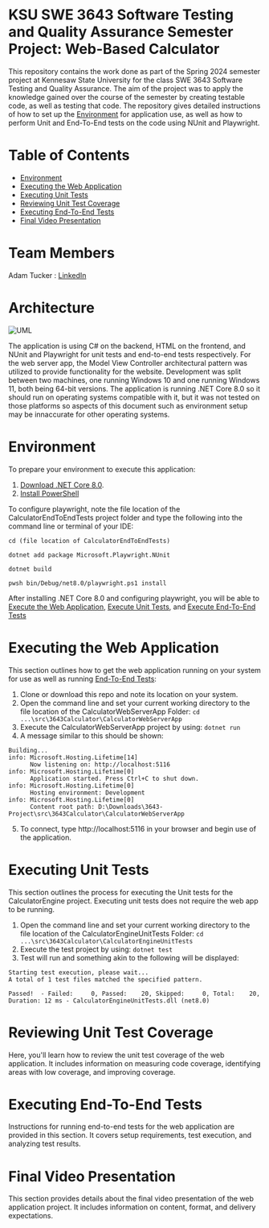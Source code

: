 # KSU SWE 3643 Software Testing and Quality Assurance Semester Project: Web-Based Calculator

This repository contains the work done as part of the Spring 2024 semester project at Kennesaw State University for the class SWE 3643 Software Testing and Quality Assurance. The aim of the project was to apply the knowledge gained over the course of the semester by creating testable code, as well as testing that code. The repository gives detailed instructions of how to set up the [Environment](#environment) for application use, as well as how to perform Unit and End-To-End tests on the code using NUnit and Playwright.

# Table of Contents

- [Environment](#environment)
- [Executing the Web Application](#executing-the-web-application)
- [Executing Unit Tests](#executing-unit-tests)
- [Reviewing Unit Test Coverage](#reviewing-unit-test-coverage)
- [Executing End-To-End Tests](#executing-end-to-end-tests)
- [Final Video Presentation](#final-video-presentation)

# Team Members

Adam Tucker : [LinkedIn](https://www.linkedin.com/in/atucker84/)

# Architecture

![UML](https://www.plantuml.com/plantuml/svg/VL9DQnin4BtlhnYIYqDmUY-bP9Euf0T_K6zIA0KZhoPhqLbfaKQsGyb_hzJrncATzHviYNblD6_UktKiBFkQCa5aThNQArrbMIFAFw92kBWNL7eIR2nCTAKqmk9G-WGpKQCBIBo0IrBLXjVaCVkRGVXA4ix1aNqWjyNuNKCkvUWANiW81gKRppbSfzUx13ld3TfYP-ODMg7b57bZf1lTtDnSPGbigNIlPRz7G5I47xM9eBSiUpih_aahXW8TEzWg0RDuxzI_OjnWq3-aFe9RRi1qArW5LT_Ym66mXL6QdmLvTAiVoDvgj_JrwEg0Vb1R9N5rYiwr_8NMT9o9jSO6LYAxUxhJ6fN2cG77uwydrS7T_CGrBD5kqKBUDFqmTDkO6edaZlTdXRlaUcyqMqE4riNHqdkSvWZl5uvz-vM-W65lvRWmu_2NMBiWyRgpGKZFN_ZONrcOy9Ew2zS9u4cj2iM41Uuvs2IaozsnsdfrmWZfw8TZvkirMhTwKAu90xh9li6IKSuzDxuDmq2pDZp3sUawpWpdxIjfZFhTPaO745fL2lgkmzFl_F-iAJedgg5HxWc5lVFCHhTdTo37xHJc0L-49rwoO1ozPnK6rnsjJgt_38z5iOXmYax-rl28GX8w1tVMx1pQ68IIZ9TmcPYwKHAXLBOaR2rE2D2TuCkPvqBVMzJIr_GF)

The application is using C# on the backend, HTML on the frontend, and NUnit and Playwright for unit tests and end-to-end tests respectively. For the web server app, the Model View Controller architectural pattern was utilized to provide functionality for the website.
Development was split between two machines, one running Windows 10 and one running Windows 11, both being 64-bit versions. The application is running .NET Core 8.0 so it should run on operating systems compatible with it, but it was not tested on those platforms so aspects of this document such as environment setup may be innaccurate for other operating systems.

# Environment
To prepare your environment to execute this application:
1. [Download .NET Core 8.0](https://dotnet.microsoft.com/en-us/download).
2. [Install PowerShell](https://learn.microsoft.com/en-us/powershell/scripting/install/installing-powershell?view=powershell-7.4)

To configure playwright, note the file location of the CalculatorEndToEndTests project folder and type the following into the command line or terminal of your IDE:
``` 
cd (file location of CalculatorEndToEndTests)

dotnet add package Microsoft.Playwright.NUnit

dotnet build

pwsh bin/Debug/net8.0/playwright.ps1 install
```

After installing .NET Core 8.0 and configuring playwright, you will be able to [Execute the Web Application](#executing-the-web-application), [Execute Unit Tests](#executing-unit-tests), and [Execute End-To-End Tests](#executing-end-to-end-tests)

# Executing the Web Application
This section outlines how to get the web application running on your system for use as well as running [End-To-End Tests](#executing-end-to-end-tests):
1. Clone or download this repo and note its location on your system.
2. Open the command line and set your current working directory to the file location of the CalculatorWebServerApp Folder: `cd ...\src\3643Calculator\CalculatorWebServerApp`
3. Execute the CalculatorWebServerApp project by using: `dotnet run`
4. A message similar to this should be shown:
```
Building...
info: Microsoft.Hosting.Lifetime[14]
      Now listening on: http://localhost:5116
info: Microsoft.Hosting.Lifetime[0]
      Application started. Press Ctrl+C to shut down.
info: Microsoft.Hosting.Lifetime[0]
      Hosting environment: Development
info: Microsoft.Hosting.Lifetime[0]
      Content root path: D:\Downloads\3643-Project\src\3643Calculator\CalculatorWebServerApp
```
5. To connect, type http://localhost:5116 in your browser and begin use of the application.

# Executing Unit Tests
This section outlines the process for executing the Unit tests for the CalculatorEngine project. Executing unit tests does not require the web app to be running.
1. Open the command line and set your current working directory to the file location of the CalculatorEngineUnitTests Folder: `cd ...\src\3643Calculator\CalculatorEngineUnitTests`
2. Execute the test project by using: `dotnet test`
3. Test will run and something akin to the following will be displayed:
```
Starting test execution, please wait...
A total of 1 test files matched the specified pattern.

Passed!  - Failed:     0, Passed:    20, Skipped:     0, Total:    20, Duration: 12 ms - CalculatorEngineUnitTests.dll (net8.0)
```

# Reviewing Unit Test Coverage

Here, you'll learn how to review the unit test coverage of the web application. It includes information on measuring code coverage, identifying areas with low coverage, and improving coverage.

# Executing End-To-End Tests

Instructions for running end-to-end tests for the web application are provided in this section. It covers setup requirements, test execution, and analyzing test results.

# Final Video Presentation

This section provides details about the final video presentation of the web application project. It includes information on content, format, and delivery expectations.

